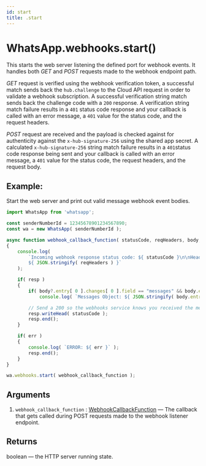 ```yaml
---
id: start
title: .start
---
```


# WhatsApp.webhooks.start()
This starts the web server listening the defined port for webhook events. It handles both *GET* and *POST* requests made to the webhook endpoint path.

*GET* request is verified using the webhook verification token, a successful match sends back the `hub.challenge` to the Cloud API request in order to validate a webhook subscription. A successful verification string match sends back the challenge code with a `200` response. A verification string match failure results in a `401` status code response and your callback is called with an error message, a `401` value for the status code, and the request headers.

*POST* request are received and the payload is checked against for authenticity against the `x-hub-signature-256` using the shared app secret. A calculated `x-hub-signature-256` string match failure results in a `401`status code response being sent and your callback is called with an error message, a `401` value for the status code, the request headers, and the request body.

## Example:
Start the web server and print out valid message webhook event bodies.

```js
import WhatsApp from 'whatsapp';

const senderNumberId = 12345678901234567890;
const wa = new WhatsApp( senderNumberId );

async function webhook_callback_function( statusCode, reqHeaders, body, resp, err )
{
    console.log(
        `Incoming webhook response status code: ${ statusCode }\n\nHeaders:
        ${ JSON.stringify( reqHeaders ) }`
    );

    if( resp )
    {
        if( body?.entry[ 0 ].changes[ 0 ].field == "messages" && body.entry[ 0 ].changes[ 0 ].value.messages )
            console.log( `Messages Object: ${ JSON.stringify( body.entry[ 0 ].changes[ 0 ].value.messages ) }` );

        // Send a 200 so the webhooks service knows you received the message
        resp.writeHead( statusCode );
        resp.end();
    }

    if( err )
    {
        console.log( `ERROR: ${ err }` );
        resp.end();
    }
}

wa.webhooks.start( webhook_callback_function );
```

## Arguments
1. `webhook_callback_function` : [WebhookCallbackFunction](../types/webhook_callback_function) — The callback that gets called during POST requests made to the webhook listener endpoint.

## Returns
boolean — the HTTP server running state.
